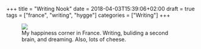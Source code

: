 +++
title = "Writing Nook"
date = 2018-04-03T15:39:06+02:00
draft = true
tags = ["france", "writing", "hygge"]
categories = ["Writing"]
+++

<figure>
  <img src="/images/vauvenargues-corner.png" />
  <figcaption>My happiness corner in France. Writing, buliding a second brain, and dreaming. Also, lots of cheese.</figcaption>
</figure>
